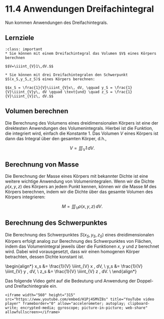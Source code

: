 # 11.4 Anwendungen Dreifachintegral

Nun kommen Anwendungen des Dreifachintegrals. 

## Lernziele

```{admonition} Lernziele
:class: important
* Sie können mit einem Dreifachintegral das Volumen $V$ eines Körpers berechnen

$$V=\iiint_{V}1\,dV.$$

* Sie können mit drei Dreifachintegralen den Schwerpunkt $S(x_S,y_S,z_S)$ eines Körpers berechnen:

$$x_S = \frac{1}{V}\iiint_{V}x\, dV, \qquad y_S = \frac{1}{V}\iiint_{V}y\, dV \qquad \text{und} \quad z_S = \frac{1}{V}\iiint_{V}z\, dV.$$
```

## Volumen berechnen

Die Berechnung des Volumens eines dreidimensionalen Körpers ist eine der direktesten Anwendungen des Volumenintegrals. Hierbei ist die Funktion, die integriert wird, einfach die Konstante 1. Das Volumen $V$ eines Körpers ist dann das Integral über den gesamten Körper, d.h.,

$$V = \iiint_{V} 1 \, dV.$$

## Berechnung von Masse

Die Berechnung der Masse eines Körpers mit bekannter Dichte ist eine weitere
wichtige Anwendung von Volumenintegralen. Wenn wir die Dichte $\rho(x, y, z)$
des Körpers an jedem Punkt kennen, können wir die Masse $M$ des Körpers
berechnen, indem wir die Dichte über das gesamte Volumen des Körpers
integrieren:

$$M = \iiint_{V} \rho(x, y, z) \, dV.$$

## Berechnung des Schwerpunktes

Die Berechnung des Schwerpunktes $S(x_S, y_S, z_S)$ eines dreidimensionalen
Körpers erfolgt analog zur Berechnung des Schwerpunktes von Flächen, indem das
Volumenintegral jeweils über die Funktionen $x$, $y$ und $z$ berechnet wird. Dabei wird vorausgesetzt, dass wir einen homogenen Körper betrachten, dessen Dichte konstant ist.

\begin{align*}
x_s &= \frac{1}{V} \iiint_{V} x \, dV, \\
y_s &= \frac{1}{V} \iiint_{V} y \, dV, \\
z_s &= \frac{1}{V} \iiint_{V} z \, dV. \\
\end{align*}

Das folgende Video geht auf die Bedeutung und Anwendung der Doppel- und
Dreifachintegrale ein.

```{dropdown} Video zu "Mehrdimensionale Integration | Bedeutung und Anwendung" von MathePeter
<iframe width="560" height="315" src="https://www.youtube.com/embed/H1Pj4SMVZ8s" title="YouTube video player" frameborder="0" allow="accelerometer; autoplay; clipboard-write; encrypted-media; gyroscope; picture-in-picture; web-share" allowfullscreen></iframe>
```